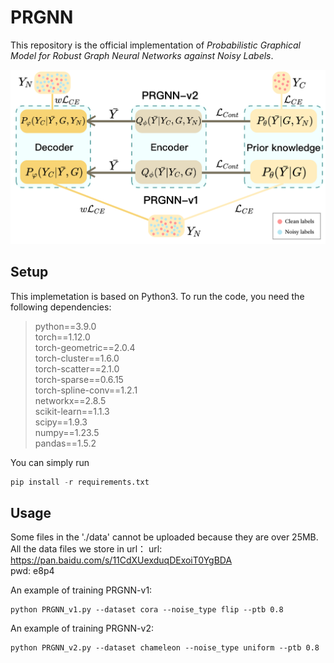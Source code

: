# PRGNN

This repository is the official implementation of *Probabilistic Graphical Model for Robust Graph Neural Networks against Noisy Labels*.

![The proposed framework](./PRGNN.png)

## Setup

This implemetation is based on Python3. To run the code, you need the following dependencies:

> python==3.9.0 \
> torch==1.12.0 \
> torch-geometric==2.0.4 \
> torch-cluster==1.6.0 \
> torch-scatter==2.1.0 \
> torch-sparse==0.6.15 \
> torch-spline-conv==1.2.1 \
> networkx==2.8.5 \
> scikit-learn==1.1.3 \
> scipy==1.9.3 \
> numpy==1.23.5 \
> pandas==1.5.2

You can simply run 

```python
pip install -r requirements.txt
```
## Usage

Some files in the './data' cannot be uploaded because they are over 25MB. All the data files we store in url：
url: https://pan.baidu.com/s/11CdXUexduqDExoiT0YgBDA  
pwd: e8p4

An example of training PRGNN-v1:
```
python PRGNN_v1.py --dataset cora --noise_type flip --ptb 0.8
```
An example of training PRGNN-v2:
```
python PRGNN_v2.py --dataset chameleon --noise_type uniform --ptb 0.8
```
